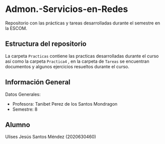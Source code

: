 # Admon.-Servicios-en-Redes
Repositorio con las prácticas y tareas desarrolladas durante el semestre en la ESCOM.
## Estructura del repositorio
La carpeta `Practicas` contiene las practicas desarrolladas durante el curso así como la carpeta `Practica4` , en la carpeta de `Tareas` se encuentran documentos y algunos ejercicios resueltos durante el curso.
## Información General
Datos Generales:
- Profesora: Tanibet Perez de los Santos Mondragon
- Semestre: 8
## Alumno
Ulises Jesús Santos Méndez (2020630460)
